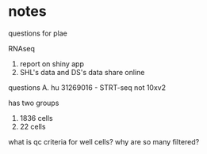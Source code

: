 # notes
questions for plae 

RNAseq

1. report on shiny app 
2. SHL's data and DS's data share online 


questions 
A. hu 31269016  - STRT-seq not 10xv2

has two groups
1. 1836 cells 
2. 22 cells

what is qc criteria for well cells?
why are so many filtered? 


